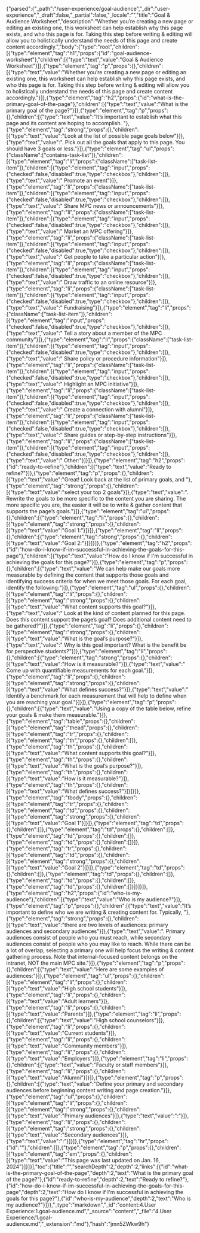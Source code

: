 {"parsed":{"_path":"/user-experience/goal-audience","_dir":"user-experience","_draft":false,"_partial":false,"_locale":"","title":"Goal & Audience Worksheet","description":"Whether you’re creating a new page or editing an existing one, this worksheet can help establish why this page exists, and who this page is for. Taking this step before writing & editing will allow you to holistically understand the needs of this page and create content accordingly.","body":{"type":"root","children":[{"type":"element","tag":"h1","props":{"id":"goal-audience-worksheet"},"children":[{"type":"text","value":"Goal & Audience Worksheet"}]},{"type":"element","tag":"p","props":{},"children":[{"type":"text","value":"Whether you’re creating a new page or editing an existing one, this worksheet can help establish why this page exists, and who this page is for. Taking this step before writing & editing will allow you to holistically understand the needs of this page and create content accordingly."}]},{"type":"element","tag":"h2","props":{"id":"what-is-the-primary-goal-of-the-page"},"children":[{"type":"text","value":"What is the primary goal of the page?"}]},{"type":"element","tag":"p","props":{},"children":[{"type":"text","value":"It’s important to establish what this page and its content are hoping to accomplish.  "},{"type":"element","tag":"strong","props":{},"children":[{"type":"text","value":"Look at the list of possible page goals below"}]},{"type":"text","value":". Pick out all the goals that apply to this page. You should have 3 goals or less."}]},{"type":"element","tag":"ul","props":{"className":["contains-task-list"]},"children":[{"type":"element","tag":"li","props":{"className":["task-list-item"]},"children":[{"type":"element","tag":"input","props":{"checked":false,"disabled":true,"type":"checkbox"},"children":[]},{"type":"text","value":" Promote an event"}]},{"type":"element","tag":"li","props":{"className":["task-list-item"]},"children":[{"type":"element","tag":"input","props":{"checked":false,"disabled":true,"type":"checkbox"},"children":[]},{"type":"text","value":" Share MPC news or announcements"}]},{"type":"element","tag":"li","props":{"className":["task-list-item"]},"children":[{"type":"element","tag":"input","props":{"checked":false,"disabled":true,"type":"checkbox"},"children":[]},{"type":"text","value":" Market an MPC offering"}]},{"type":"element","tag":"li","props":{"className":["task-list-item"]},"children":[{"type":"element","tag":"input","props":{"checked":false,"disabled":true,"type":"checkbox"},"children":[]},{"type":"text","value":" Get people to take a particular action"}]},{"type":"element","tag":"li","props":{"className":["task-list-item"]},"children":[{"type":"element","tag":"input","props":{"checked":false,"disabled":true,"type":"checkbox"},"children":[]},{"type":"text","value":" Draw traffic to an online resource"}]},{"type":"element","tag":"li","props":{"className":["task-list-item"]},"children":[{"type":"element","tag":"input","props":{"checked":false,"disabled":true,"type":"checkbox"},"children":[]},{"type":"text","value":" Fundraising"}]},{"type":"element","tag":"li","props":{"className":["task-list-item"]},"children":[{"type":"element","tag":"input","props":{"checked":false,"disabled":true,"type":"checkbox"},"children":[]},{"type":"text","value":" Tell a story about a member of the MPC community"}]},{"type":"element","tag":"li","props":{"className":["task-list-item"]},"children":[{"type":"element","tag":"input","props":{"checked":false,"disabled":true,"type":"checkbox"},"children":[]},{"type":"text","value":" Share policy or procedure information"}]},{"type":"element","tag":"li","props":{"className":["task-list-item"]},"children":[{"type":"element","tag":"input","props":{"checked":false,"disabled":true,"type":"checkbox"},"children":[]},{"type":"text","value":" Highlight an MPC initiative"}]},{"type":"element","tag":"li","props":{"className":["task-list-item"]},"children":[{"type":"element","tag":"input","props":{"checked":false,"disabled":true,"type":"checkbox"},"children":[]},{"type":"text","value":" Create a connection with alumni"}]},{"type":"element","tag":"li","props":{"className":["task-list-item"]},"children":[{"type":"element","tag":"input","props":{"checked":false,"disabled":true,"type":"checkbox"},"children":[]},{"type":"text","value":" Share guides or step-by-step instructions"}]},{"type":"element","tag":"li","props":{"className":["task-list-item"]},"children":[{"type":"element","tag":"input","props":{"checked":false,"disabled":true,"type":"checkbox"},"children":[]},{"type":"text","value":" Other:"}]}]},{"type":"element","tag":"h2","props":{"id":"ready-to-refine"},"children":[{"type":"text","value":"Ready to refine?"}]},{"type":"element","tag":"p","props":{},"children":[{"type":"text","value":"Great! Look back at the list of primary goals, and  "},{"type":"element","tag":"strong","props":{},"children":[{"type":"text","value":"select your top 2 goals"}]},{"type":"text","value":". Rewrite the goals to be more specific to the content you are sharing. The more specific you are, the easier it will be to write & gather content that supports the page’s goals."}]},{"type":"element","tag":"ul","props":{},"children":[{"type":"element","tag":"li","props":{},"children":[{"type":"element","tag":"strong","props":{},"children":[{"type":"text","value":"Goal 1:"}]}]},{"type":"element","tag":"li","props":{},"children":[{"type":"element","tag":"strong","props":{},"children":[{"type":"text","value":"Goal 2:"}]}]}]},{"type":"element","tag":"h2","props":{"id":"how-do-i-know-if-im-successful-in-achieving-the-goals-for-this-page"},"children":[{"type":"text","value":"How do I know if I'm successful in achieving the goals for this page?"}]},{"type":"element","tag":"p","props":{},"children":[{"type":"text","value":"We can help make our goals more measurable by defining the content that supports those goals and identifying success criteria for when we meet those goals. For each goal, identify the following:"}]},{"type":"element","tag":"ul","props":{},"children":[{"type":"element","tag":"li","props":{},"children":[{"type":"element","tag":"strong","props":{},"children":[{"type":"text","value":"What content supports this goal?"}]},{"type":"text","value":"  Look at the kind of content planned for this page. Does this content support the page’s goal? Does additional content need to be gathered?"}]},{"type":"element","tag":"li","props":{},"children":[{"type":"element","tag":"strong","props":{},"children":[{"type":"text","value":"What is the goal’s purpose?"}]},{"type":"text","value":"  Why is this goal important? What is the benefit be for perspective students?"}]},{"type":"element","tag":"li","props":{},"children":[{"type":"element","tag":"strong","props":{},"children":[{"type":"text","value":"How is it measurable?"}]},{"type":"text","value":"  Come up with quantifiable measurements for each goal."}]},{"type":"element","tag":"li","props":{},"children":[{"type":"element","tag":"strong","props":{},"children":[{"type":"text","value":"What defines success?"}]},{"type":"text","value":"  Identify a benchmark for each measurement that will help to define when you are reaching your goal."}]}]},{"type":"element","tag":"p","props":{},"children":[{"type":"text","value":"Using a copy of the table below, refine your goals & make them measurable."}]},{"type":"element","tag":"table","props":{},"children":[{"type":"element","tag":"thead","props":{},"children":[{"type":"element","tag":"tr","props":{},"children":[{"type":"element","tag":"th","props":{},"children":[]},{"type":"element","tag":"th","props":{},"children":[{"type":"text","value":"What content supports this goal?"}]},{"type":"element","tag":"th","props":{},"children":[{"type":"text","value":"What is the goal’s purpose?"}]},{"type":"element","tag":"th","props":{},"children":[{"type":"text","value":"How is it measurable?"}]},{"type":"element","tag":"th","props":{},"children":[{"type":"text","value":"What defines success?"}]}]}]},{"type":"element","tag":"tbody","props":{},"children":[{"type":"element","tag":"tr","props":{},"children":[{"type":"element","tag":"td","props":{},"children":[{"type":"element","tag":"strong","props":{},"children":[{"type":"text","value":"Goal 1"}]}]},{"type":"element","tag":"td","props":{},"children":[]},{"type":"element","tag":"td","props":{},"children":[]},{"type":"element","tag":"td","props":{},"children":[]},{"type":"element","tag":"td","props":{},"children":[]}]},{"type":"element","tag":"tr","props":{},"children":[{"type":"element","tag":"td","props":{},"children":[{"type":"element","tag":"strong","props":{},"children":[{"type":"text","value":"Goal 2"}]}]},{"type":"element","tag":"td","props":{},"children":[]},{"type":"element","tag":"td","props":{},"children":[]},{"type":"element","tag":"td","props":{},"children":[]},{"type":"element","tag":"td","props":{},"children":[]}]}]}]},{"type":"element","tag":"h2","props":{"id":"who-is-my-audience"},"children":[{"type":"text","value":"Who is my audience?"}]},{"type":"element","tag":"p","props":{},"children":[{"type":"text","value":"It’s important to define who we are writing & creating content for. Typically,  "},{"type":"element","tag":"strong","props":{},"children":[{"type":"text","value":"there are two levels of audiences: primary audiences and secondary audiences"}]},{"type":"text","value":". Primary audiences consist of people who you must reach, while secondary audiences consist of people who you may like to reach. While there can be a lot of overlap, selecting a primary one will help focus the writing & content gathering process. Note that internal-focused content belongs on the intranet, NOT the main MPC site."}]},{"type":"element","tag":"p","props":{},"children":[{"type":"text","value":"Here are some examples of audiences:"}]},{"type":"element","tag":"ul","props":{},"children":[{"type":"element","tag":"li","props":{},"children":[{"type":"text","value":"High school students"}]},{"type":"element","tag":"li","props":{},"children":[{"type":"text","value":"Adult learners"}]},{"type":"element","tag":"li","props":{},"children":[{"type":"text","value":"Parents"}]},{"type":"element","tag":"li","props":{},"children":[{"type":"text","value":"High school counselors"}]},{"type":"element","tag":"li","props":{},"children":[{"type":"text","value":"Current students"}]},{"type":"element","tag":"li","props":{},"children":[{"type":"text","value":"Community members"}]},{"type":"element","tag":"li","props":{},"children":[{"type":"text","value":"Employers"}]},{"type":"element","tag":"li","props":{},"children":[{"type":"text","value":"Faculty or staff members"}]},{"type":"element","tag":"li","props":{},"children":[{"type":"text","value":"Alumni"}]}]},{"type":"element","tag":"p","props":{},"children":[{"type":"text","value":"Define your primary and secondary audiences before beginning content writing and page creation."}]},{"type":"element","tag":"ul","props":{},"children":[{"type":"element","tag":"li","props":{},"children":[{"type":"element","tag":"strong","props":{},"children":[{"type":"text","value":"Primary audiences"}]},{"type":"text","value":":"}]},{"type":"element","tag":"li","props":{},"children":[{"type":"element","tag":"strong","props":{},"children":[{"type":"text","value":"Secondary audiences"}]},{"type":"text","value":":"}]}]},{"type":"element","tag":"hr","props":{"id":""},"children":[]},{"type":"element","tag":"p","props":{},"children":[{"type":"element","tag":"em","props":{},"children":[{"type":"text","value":"This page was last updated on Jan. 16, 2024"}]}]}],"toc":{"title":"","searchDepth":2,"depth":2,"links":[{"id":"what-is-the-primary-goal-of-the-page","depth":2,"text":"What is the primary goal of the page?"},{"id":"ready-to-refine","depth":2,"text":"Ready to refine?"},{"id":"how-do-i-know-if-im-successful-in-achieving-the-goals-for-this-page","depth":2,"text":"How do I know if I'm successful in achieving the goals for this page?"},{"id":"who-is-my-audience","depth":2,"text":"Who is my audience?"}]}},"_type":"markdown","_id":"content:4.User Experience:1.goal-audience.md","_source":"content","_file":"4.User Experience/1.goal-audience.md","_extension":"md"},"hash":"jmn5ZWkw9h"}